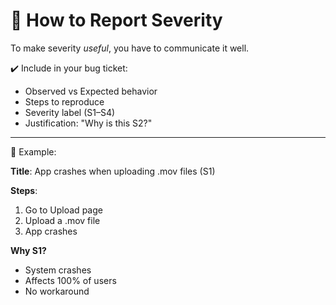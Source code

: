 # 📝 How to Report Severity

To make severity *useful*, you have to communicate it well.

✔️ Include in your bug ticket:
- Observed vs Expected behavior
- Steps to reproduce
- Severity label (S1–S4)
- Justification: "Why is this S2?"

---

🎯 Example:

**Title**: App crashes when uploading .mov files (S1)

**Steps**:
1. Go to Upload page
2. Upload a .mov file
3. App crashes

**Why S1?**
- System crashes
- Affects 100% of users
- No workaround
